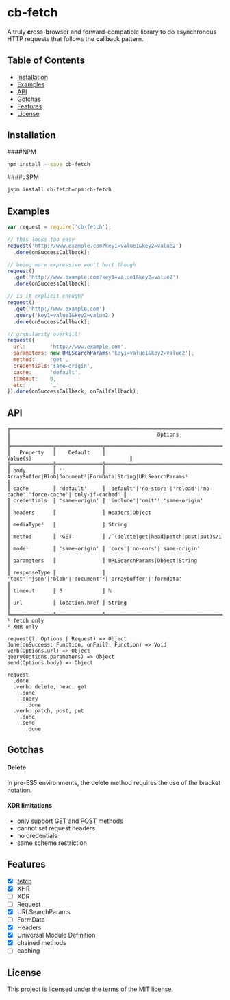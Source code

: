 # cb-fetch

A truly **c**ross-**b**rowser and forward-compatible library to do asynchronous HTTP requests that follows the **c**all**b**ack pattern.

## Table of Contents
  - [Installation](#installation)
  - [Examples](#examples)
  - [API](#api)
  - [Gotchas](#gotchas)
  - [Features](#features)
  - [License](#license)

## Installation
####NPM
```sh
npm install --save cb-fetch
```
####JSPM
```sh
jspm install cb-fetch=npm:cb-fetch
```
## Examples
```js
var request = require('cb-fetch');

// this looks too easy
request('http://www.example.com?key1=value1&key2=value2')
  .done(onSuccessCallback);

// being more expressive won't hurt though
request()
  .get('http://www.example.com?key1=value1&key2=value2')
  .done(onSuccessCallback);

// is it explicit enough?
request()
  .get('http://www.example.com')
  .query('key1=value1&key2=value2')
  .done(onSuccessCallback);

// granularity overkill!
request({
  url:        'http://www.example.com',
  parameters: new URLSearchParams('key1=value1&key2=value2'),
  method:     'get',
  credentials:'same-origin',
  cache:      'default',
  timeout:    0,
  etc:        '…'
}).done(onSuccessCallback, onFailCallback);
```
## API
```
╔════════════════════════════════════════════════════════════════════════════════════════════════════════╗
║                                                Options                                                 ║
╠══════════════╦═══════════════╦═════════════════════════════════════════════════════════════════════════╣
║   Property   ║    Default    ║                                 Value(s)                                ║
╠══════════════╬═══════════════╬═════════════════════════════════════════════════════════════════════════╣
║ body         ║ ''            ║ ArrayBuffer|Blob|Document²|FormData|String|URLSearchParams¹             ║
║ cache        ║ 'default'     ║ 'default'|'no-store'|'reload'|'no-cache'|'force-cache'|'only-if-cached' ║
║ credentials  ║ 'same-origin' ║ 'include'|'omit'¹|'same-origin'                                         ║
║ headers      ║               ║ Headers|Object                                                          ║
║ mediaType²   ║               ║ String                                                                  ║
║ method       ║ 'GET'         ║ /^(delete|get|head|patch|post|put)$/i                                   ║
║ mode¹        ║ 'same-origin' ║ 'cors'|'no-cors'|'same-origin'                                          ║
║ parameters   ║               ║ URLSearchParams|Object|String                                           ║
║ responseType ║               ║ 'text'|'json'|'blob'|'document'²|'arraybuffer'|'formdata'               ║
║ timeout      ║ 0             ║ ℕ                                                                       ║
║ url          ║ location.href ║ String                                                                  ║
╚══════════════╩═══════════════╩═════════════════════════════════════════════════════════════════════════╝
¹ fetch only
² XHR only

request(?: Options | Request) => Object
done(onSuccess: Function, onFail?: Function) => Void
verb(Options.url) => Object
query(Options.parameters) => Object
send(Options.body) => Object

request
  .done
  .verb: delete, head, get
    .done
    .query
      .done
  .verb: patch, post, put
    .done
    .send
      .done
```
## Gotchas
#### Delete
In pre-ES5 environments, the delete method requires the use of the bracket notation.
#### XDR limitations
- only support GET and POST methods
- cannot set request headers
- no credentials
- same scheme restriction

## Features
- [x] [fetch](https://fetch.spec.whatwg.org/#fetch-method)
- [x] XHR
- [ ] XDR
- [ ] Request
- [x] URLSearchParams
- [ ] FormData
- [x] Headers
- [x] Universal Module Definition
- [x] chained methods
- [ ] caching

## License
This project is licensed under the terms of the MIT license.
